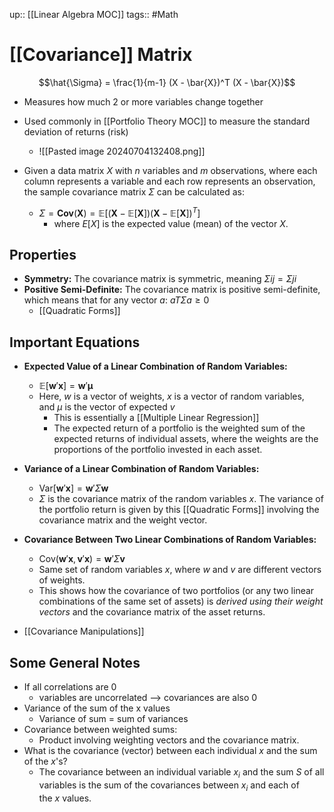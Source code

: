 up:: [[Linear Algebra MOC]]
tags:: #Math
# [[Covariance]] Matrix
$$\hat{\Sigma} = \frac{1}{m-1} (X - \bar{X})^T (X - \bar{X})$$

- Measures how much 2 or more variables change together
- Used commonly in [[Portfolio Theory MOC]] to measure the standard deviation of returns (risk)
	- ![[Pasted image 20240704132408.png]]


- Given a data matrix $X$ with $n$ variables and $m$ observations, where each column represents a variable and each row represents an observation, the sample covariance matrix $Σ$ can be calculated as:
	- $\Sigma = \mathbf{Cov}(\mathbf{X}) = \mathbb{E}[(\mathbf{X} - \mathbb{E}[\mathbf{X}])(\mathbf{X} - \mathbb{E}[\mathbf{X}])^T]$
		- where $E[X]$ is the expected value (mean) of the vector $X$.
## Properties
- **Symmetry:** The covariance matrix is symmetric, meaning $Σij​=Σji​$
- **Positive Semi-Definite:** The covariance matrix is positive semi-definite, which means that for any vector $a$: $aTΣa≥0$
	- [[Quadratic Forms]]

## Important Equations
- **Expected Value of a Linear Combination of Random Variables:**
	- $\mathbb{E}[\mathbf{w}'\mathbf{x}] = \mathbf{w}'\boldsymbol{\mu}$
	- Here, $w$ is a vector of weights, $x$ is a vector of random variables, and $μ$ is the vector of expected $v$
		- This is essentially a [[Multiple Linear Regression]]
		- The expected return of a portfolio is the weighted sum of the expected returns of individual assets, where the weights are the proportions of the portfolio invested in each asset.
		
- **Variance of a Linear Combination of Random Variables:**
	- $\text{Var}[\mathbf{w}'\mathbf{x}] = \mathbf{w}'\Sigma \mathbf{w}$
	- $Σ$ is the covariance matrix of the random variables $x$. The variance of the portfolio return is given by this [[Quadratic Forms]] involving the covariance matrix and the weight vector.
	
- **Covariance Between Two Linear Combinations of Random Variables:**
	- $\text{Cov}(\mathbf{w}'\mathbf{x}, \mathbf{v}'\mathbf{x}) = \mathbf{w}'\Sigma \mathbf{v}$
	- Same set of random variables $x$, where $w$ and $v$ are different vectors of weights.
	- This shows how the covariance of two portfolios (or any two linear combinations of the same set of assets) is *derived using their weight vectors* and the covariance matrix of the asset returns.
	
- [[Covariance Manipulations]]

## Some General Notes
- If all correlations are 0
	- variables are uncorrelated --> covariances are also 0
- Variance of the sum of the x values
	- Variance of sum = sum of variances
- Covariance between weighted sums: 
	- Product involving weighting vectors and the covariance matrix.
- What is the covariance (vector) between each individual $x$ and the sum of the $x$'s?
	- The covariance between an individual variable $x_i​$ and the sum $S$ of all variables is the sum of the covariances between $x_i$​ and each of the $x$ values.